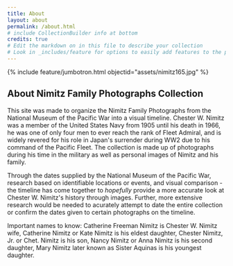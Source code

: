 ```yaml
---
title: About
layout: about
permalink: /about.html
# include CollectionBuilder info at bottom
credits: true
# Edit the markdown on in this file to describe your collection
# Look in _includes/feature for options to easily add features to the page
---
```


{% include feature/jumbotron.html objectid="assets/nimitz165.jpg" %}

## About Nimitz Family Photographs Collection
This site was made to organize the Nimitz Family Photographs from the National Museum of the Pacific War into a visual timeline. Chester W. Nimitz was a member of the United States Navy from 1905 until his death in 1966, he was one of only four men to ever reach the rank of Fleet Admiral, and is widely revered for his role in Japan's surrender during WW2 due to his command of the Pacific Fleet. The collection is made up of photographs during his time in the military as well as personal images of Nimitz and his family. 


Through the dates supplied by the National Museum of the Pacific War, research based on identifiable locations or events, and visual comparison - the timeline has come together to *hopefully* provide a more accurate look at Chester W. Nimitz's history through images. Further, more extensive research would be needed to acurately attempt to date the entire collection or confirm the dates given to certain photographs on the timeline. 


Important names to know: Catherine Freeman Nimitz is Chester W. Nimitz wife, Catherine Nimitz or Kate Nimitz is his eldest daughter, Chester Nimitz, Jr. or Chet. Nimitz is his son, Nancy Nimitz or Anna Nimitz is his second daughter, Mary Nimitz later known as Sister Aquinas is his youngest daughter.
